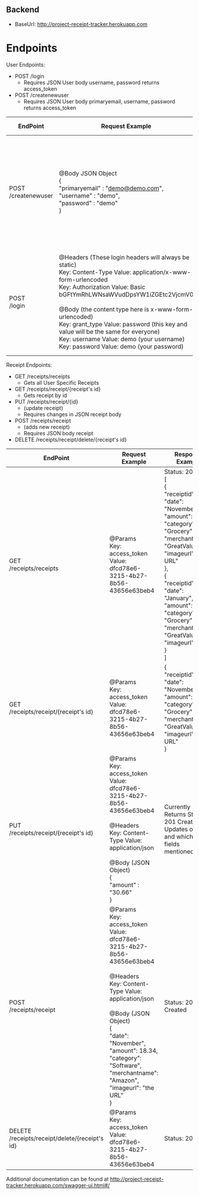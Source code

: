 ## Backend

* BaseUrl: http://project-receipt-tracker.herokuapp.com

# Endpoints

User Endpoints:
* POST /login 
  * Requires JSON User body username, password  returns access_token
* POST /createnewuser 
  * Requires JSON User body primaryemail, username, password  returns access_token

| EndPoint               	| Request Example                                                                                                                                                                                                                                                                                                                                                                                                                                          	| Response Example                                                                                                                                                                          	|
|------------------------	|----------------------------------------------------------------------------------------------------------------------------------------------------------------------------------------------------------------------------------------------------------------------------------------------------------------------------------------------------------------------------------------------------------------------------------------------------------	|-------------------------------------------------------------------------------------------------------------------------------------------------------------------------------------------	|
| POST<br>/createnewuser 	| @Body JSON Object<br>{<br>        "primaryemail" : "demo@demo.com",<br>        "username" : "demo",<br>        "password" : "demo"<br>}                                                                                                                                                                                                                                                                                                                  	| Status: 201 Created<br>{<br>    "access_token": "e73f96a6-d60d-4abb-9802-1a567c7f97da",<br>    "token_type": "bearer",<br>    "expires_in": 3599,<br>    "scope": "read trust write"<br>} 	|
| POST<br>/login         	| @Headers (These login headers will always be static)<br>Key: Content-Type   Value: application/x-www-form-urlencoded<br>Key: Authorization   Value: Basic bGFtYmRhLWNsaWVudDpsYW1iZGEtc2VjcmV0<br><br>@Body (the content type here is x-www-form-urlencoded)<br>Key: grant_type   Value: password   (this key and value will be the same for everyone)<br>Key: username   Value: demo   (your username)<br>Key: password   Value: demo   (your password) 	| Status: 200 OK<br>{<br>    "access_token": "e73f96a6-d60d-4abb-9802-1a567c7f97da",<br>    "token_type": "bearer",<br>    "expires_in": 2625,<br>    "scope": "read trust write"<br>}      	|

Receipt Endpoints:
* GET /receipts/receipts
  * Gets all User Specific Receipts 
* GET /receipts/receipt/{receipt's id}
  * Gets receipt by id
* PUT /receipts/receipt/{id}
  * (update receipt)
  * Requires changes in JSON receipt body
* POST /receipts/receipt 
  * (adds new receipt)
  * Requires JSON body receipt
* DELETE /receipts/receipt/delete/{receipt's id}

| EndPoint                                          	| Request Example                                                                                                                                                                                                                                                                                                                                     	| Response Example                                                                                                                                                                                                                                                                                                                                                                                                                                                 	|
|---------------------------------------------------	|-----------------------------------------------------------------------------------------------------------------------------------------------------------------------------------------------------------------------------------------------------------------------------------------------------------------------------------------------------	|------------------------------------------------------------------------------------------------------------------------------------------------------------------------------------------------------------------------------------------------------------------------------------------------------------------------------------------------------------------------------------------------------------------------------------------------------------------	|
| GET <br>/receipts/receipts                        	| @Params<br>Key: access_token   Value: dfcd78e6-3215-4b27-8b56-43656e63beb4                                                                                                                                                                                                                                                                          	|  Status: 200 OK<br>[<br>    {<br>        "receiptid": 215,<br>        "date": "November",<br>        "amount": 22.34,<br>        "category": "Grocery",<br>        "merchantname": "GreatValue",<br>        "imageurl": "the URL"<br>    },<br>    {<br>        "receiptid": 222,<br>        "date": "January",<br>        "amount": 22.34,<br>        "category": "Grocery",<br>        "merchantname": "GreatValue",<br>        "imageurl": null<br>    }<br>] 	|
| GET<br>/receipts/receipt/{receipt's id}           	| @Params<br>Key: access_token   Value: dfcd78e6-3215-4b27-8b56-43656e63beb4                                                                                                                                                                                                                                                                          	| {<br>        "receiptid": 215,<br>        "date": "November",<br>        "amount": 22.34,<br>        "category": "Grocery",<br>        "merchantname": "GreatValue",<br>        "imageurl": "the URL"<br>}                                                                                                                                                                                                                                                       	|
| PUT<br>/receipts/receipt/{receipt's id}           	| @Params<br>Key: access_token   Value: dfcd78e6-3215-4b27-8b56-43656e63beb4<br><br>@Headers<br>Key: Content-Type   Value: application/json<br><br>@Body (JSON Object)<br>{<br>        "amount" : "30.66"<br>}                                                                                                                                        	| Currently Returns Status: 201 Created<br>Updates object and whichever fields<br>mentioned.                                                                                                                                                                                                                                                                                                                                                                       	|
| POST<br>/receipts/receipt                         	|  @Params<br>Key: access_token   Value: dfcd78e6-3215-4b27-8b56-43656e63beb4<br><br>@Headers<br>Key: Content-Type   Value: application/json<br><br>@Body (JSON Object)<br>{<br>        "date": "November",<br>        "amount": 18.34,<br>        "category": "Software",<br>        "merchantname": "Amazon",<br>        "imageurl": "the URL"<br>} 	| Status: 201 Created                                                                                                                                                                                                                                                                                                                                                                                                                                              	|
| DELETE<br>/receipts/receipt/delete/{receipt's id} 	| @Params<br>Key: access_token   Value: dfcd78e6-3215-4b27-8b56-43656e63beb4                                                                                                                                                                                                                                                                          	| Status: 200 OK                                                                                                                                                                                                                                                                                                                                                                                                                                                   	|

Additional documentation can be found at http://project-receipt-tracker.herokuapp.com/swagger-ui.html#/
